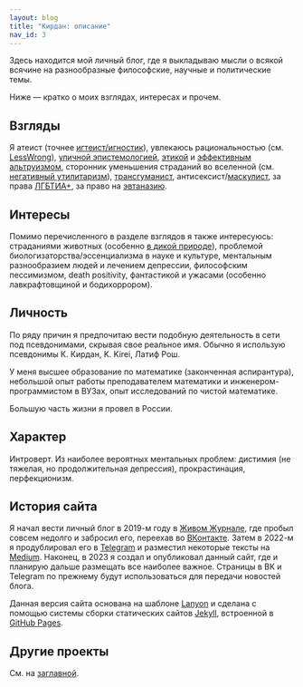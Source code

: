 ```yaml
---
layout: blog
title: "Кирдан: описание"
nav_id: 3
---
```

Здесь находится мой личный блог, где я выкладываю мысли о всякой всячине на разнообразные философские, научные и политические темы.

Ниже — кратко о моих взглядах, интересах и прочем.

## Взгляды

Я атеист (точнее [игтеист/игностик](https://ru.wikipedia.org/wiki/%D0%98%D0%B3%D0%BD%D0%BE%D1%81%D1%82%D0%B8%D1%86%D0%B8%D0%B7%D0%BC)), увлекаюсь рациональностью (см. [LessWrong](https://lesswrong.ru/)), [уличной эпистемологией](https://streetepistemology.ru/), [этикой](301RS.html) и [эффективным альтруизмом](https://effectivealtruism.ru/introduction-to-effective-altruism/), сторонник уменьшения страданий во вселенной (см. [негативный утилитаризм](71RS.html)), [трансгуманист](https://ru.wikipedia.org/wiki/%D0%A2%D1%80%D0%B0%D0%BD%D1%81%D0%B3%D1%83%D0%BC%D0%B0%D0%BD%D0%B8%D0%B7%D0%BC), антисексист/[маскулист](https://ru-masculism.tumblr.com/), за права [ЛГБТИА+](https://ru.wikipedia.org/wiki/%D0%9B%D0%93%D0%91%D0%A2), за право на [эвтаназию](https://ru.wikipedia.org/wiki/%D0%AD%D0%B2%D1%82%D0%B0%D0%BD%D0%B0%D0%B7%D0%B8%D1%8F).

## Интересы

Помимо перечисленного в разделе взглядов я также интересуюсь: страданиями животных (особенно [в дикой природе](https://vk.com/@reducing_suffering-brian-tomasik-should-we-intervene-in-nature)), проблемой биологизаторства/эссенциализма в науке и культуре, ментальным разнообразием людей и лечением депрессии, философским пессимизмом, death positivity, фантастикой и ужасами (особенно лавкрафтовщиной и бодихоррором).

## Личность

По ряду причин я предпочитаю вести подобную деятельность в сети под псевдонимами, скрывая свое реальное имя. Обычно я использую псевдонимы К. Кирдан, K. Kirei, Латиф Рош.

У меня высшее образование по математике (законченная аспирантура), небольшой опыт работы преподавателем математики и инженером-программистом в ВУЗах, опыт исследований по чистой математике.

Большую часть жизни я провел в России.

## Характер

Интроверт. Из наиболее вероятных ментальных проблем: дистимия (не тяжелая, но продолжительная депрессия), прокрастинация, перфекционизм.

## История сайта

Я начал вести личный блог в 2019-м году в [Живом Журнале](https://kkirdan.livejournal.com/), где пробыл совсем недолго и забросил его, переехав во [ВКонтакте](https://vk.com/kirdan). Затем в 2022-м я продублировал его в [Telegram](https://t.me/k_kirdan) и разместил некоторые тексты на [Medium](https://medium.com/@k.kirdan). Наконец, в 2023 я создал и опубликовал данный сайт, где и планирую дальше размещать все наиболее важное. Страницы в ВК и Telegram по прежнему будут использоваться для передачи новостей блога.

Данная версия сайта основана на шаблоне [Lanyon](https://lanyon.getpoole.com/) и сделана с помощью системы сборки статических сайтов [Jekyll](https://jekyllrb.com/), встроенной в [GitHub Pages](https://pages.github.com/).

## Другие проекты

См. на [заглавной](https://kkirdan.github.io/index.html).